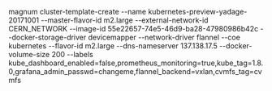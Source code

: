 magnum cluster-template-create --name kubernetes-preview-yadage-20171001 --master-flavor-id m2.large  --external-network-id CERN_NETWORK --image-id 55e22657-74e5-46d9-ba28-47980986b42c  --docker-storage-driver devicemapper --network-driver flannel --coe kubernetes --flavor-id m2.large  --dns-nameserver 137.138.17.5 --docker-volume-size 200 --labels kube_dashboard_enabled=false,prometheus_monitoring=true,kube_tag=1.8.0,grafana_admin_passwd=changeme,flannel_backend=vxlan,cvmfs_tag=cvmfs  
